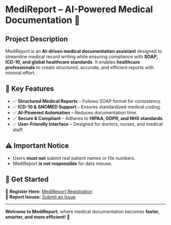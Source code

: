 # MediReport – AI-Powered Medical Documentation 🚀  

## Project Description  
MediReport is an **AI-driven medical documentation assistant** designed to streamline medical record writing while ensuring compliance with **SOAP, ICD-10, and global healthcare standards**. It enables **healthcare professionals** to create structured, accurate, and efficient reports with minimal effort.  

## 🔹 Key Features  
- ✅ **Structured Medical Reports** – Follows SOAP format for consistency.  
- ✅ **ICD-10 & SNOMED Support** – Ensures standardized medical coding.  
- ✅ **AI-Powered Automation** – Reduces documentation time.  
- ✅ **Secure & Compliant** – Adheres to **HIPAA, GDPR, and NHS standards**.  
- ✅ **User-Friendly Interface** – Designed for doctors, nurses, and medical staff.  

## ⚠️ Important Notice  
- Users **must not** submit real patient names or file numbers.  
- MediReport **is not responsible** for data misuse.  

## 📌 Get Started  
🔗 **Register Here:** [MediReport Registration](https://baserow.happen.io/form/fQu4leZMxRZuSYOOsXVl02rikZSyz-4jtgaITVUMBXI)  
🐞 **Report Issues:** [Submit an Issue](https://baserow.happen.io/form/DwOBzzeJsmci2g8tZNd6GHHUlgDYrq6007y6P4bNzwY)  

---

**Welcome to MediReport**, where medical documentation becomes **faster, smarter, and more efficient!** 🎉
